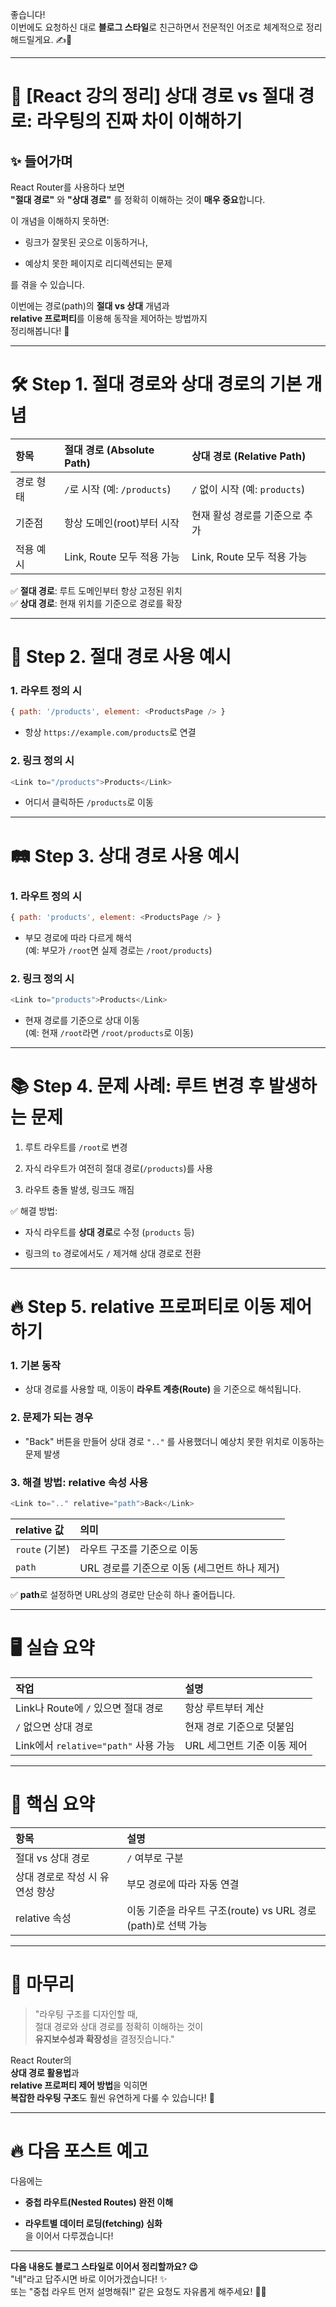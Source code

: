 좋습니다!  
이번에도 요청하신 대로 **블로그 스타일**로 친근하면서 전문적인 어조로 체계적으로 정리해드릴게요. ✍️🚀

---

# 🌟 [React 강의 정리] 상대 경로 vs 절대 경로: 라우팅의 진짜 차이 이해하기

## ✨ 들어가며

React Router를 사용하다 보면  
**"절대 경로"** 와 **"상대 경로"** 를 정확히 이해하는 것이 **매우 중요**합니다.

이 개념을 이해하지 못하면:

- 링크가 잘못된 곳으로 이동하거나,
    
- 예상치 못한 페이지로 리디렉션되는 문제
    

를 겪을 수 있습니다.

이번에는 경로(path)의 **절대 vs 상대** 개념과  
**relative 프로퍼티**를 이용해 동작을 제어하는 방법까지  
정리해봅니다! 🚀

---

# 🛠️ Step 1. 절대 경로와 상대 경로의 기본 개념

| 항목    | 절대 경로 (Absolute Path)    | 상대 경로 (Relative Path)     |
| :---- | :----------------------- | :------------------------ |
| 경로 형태 | `/`로 시작 (예: `/products`) | `/` 없이 시작 (예: `products`) |
| 기준점   | 항상 도메인(root)부터 시작        | 현재 활성 경로를 기준으로 추가         |
| 적용 예시 | Link, Route 모두 적용 가능     | Link, Route 모두 적용 가능      |

✅ **절대 경로**: 루트 도메인부터 항상 고정된 위치  
✅ **상대 경로**: 현재 위치를 기준으로 경로를 확장

---

# 🚀 Step 2. 절대 경로 사용 예시

### 1. 라우트 정의 시

```javascript
{ path: '/products', element: <ProductsPage /> }
```

- 항상 `https://example.com/products`로 연결
    

### 2. 링크 정의 시

```javascript
<Link to="/products">Products</Link>
```

- 어디서 클릭하든 `/products`로 이동
    

---

# 🛤️ Step 3. 상대 경로 사용 예시

### 1. 라우트 정의 시

```javascript
{ path: 'products', element: <ProductsPage /> }
```

- 부모 경로에 따라 다르게 해석  
    (예: 부모가 `/root`면 실제 경로는 `/root/products`)
    

### 2. 링크 정의 시

```javascript
<Link to="products">Products</Link>
```

- 현재 경로를 기준으로 상대 이동  
    (예: 현재 `/root`라면 `/root/products`로 이동)
    

---

# 📚 Step 4. 문제 사례: 루트 변경 후 발생하는 문제

1. 루트 라우트를 `/root`로 변경
    
2. 자식 라우트가 여전히 절대 경로(`/products`)를 사용
    
3. 라우트 충돌 발생, 링크도 깨짐
    

✅ 해결 방법:

- 자식 라우트를 **상대 경로**로 수정 (`products` 등)
    
- 링크의 `to` 경로에서도 `/` 제거해 상대 경로로 전환
    

---

# 🔥 Step 5. relative 프로퍼티로 이동 제어하기

### 1. 기본 동작

- 상대 경로를 사용할 때, 이동이 **라우트 계층(Route)** 을 기준으로 해석됩니다.
    

### 2. 문제가 되는 경우

- "Back" 버튼을 만들어 상대 경로 `".."` 를 사용했더니 예상치 못한 위치로 이동하는 문제 발생
    

### 3. 해결 방법: relative 속성 사용

```javascript
<Link to=".." relative="path">Back</Link>
```

|relative 값|의미|
|:--|:--|
|`route` (기본)|라우트 구조를 기준으로 이동|
|`path`|URL 경로를 기준으로 이동 (세그먼트 하나 제거)|

✅ **path**로 설정하면 URL상의 경로만 단순히 하나 줄어듭니다.

---

# 🖥️ 실습 요약

|작업|설명|
|:--|:--|
|Link나 Route에 `/` 있으면 절대 경로|항상 루트부터 계산|
|`/` 없으면 상대 경로|현재 경로 기준으로 덧붙임|
|Link에서 `relative="path"` 사용 가능|URL 세그먼트 기준 이동 제어|

---

# 📌 핵심 요약

|항목|설명|
|:--|:--|
|절대 vs 상대 경로|`/` 여부로 구분|
|상대 경로로 작성 시 유연성 향상|부모 경로에 따라 자동 연결|
|relative 속성|이동 기준을 라우트 구조(route) vs URL 경로(path)로 선택 가능|

---

# 🎯 마무리

> "라우팅 구조를 디자인할 때,  
> 절대 경로와 상대 경로를 정확히 이해하는 것이  
> **유지보수성과 확장성**을 결정짓습니다."

React Router의  
**상대 경로 활용법**과  
**relative 프로퍼티 제어 방법**을 익히면  
**복잡한 라우팅 구조**도 훨씬 유연하게 다룰 수 있습니다! 🚀

---

# 🔥 다음 포스트 예고

다음에는

- **중첩 라우트(Nested Routes) 완전 이해**
    
- **라우트별 데이터 로딩(fetching) 심화**  
    을 이어서 다루겠습니다!
    

---

**다음 내용도 블로그 스타일로 이어서 정리할까요? 😉**  
"네"라고 답주시면 바로 이어가겠습니다! ✨  
또는 "중첩 라우트 먼저 설명해줘!" 같은 요청도 자유롭게 해주세요! 🎯🚀